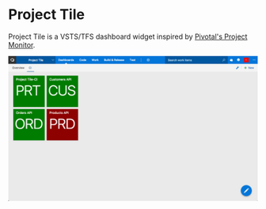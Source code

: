 # Project Tile

Project Tile is a VSTS/TFS dashboard widget inspired by [Pivotal's Project Monitor](https://github.com/pivotal/projectmonitor).

<img src="./img/preview-screenshot.jpg" alt="Project Tile dashboard" style="max-width:100%"/>